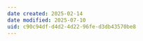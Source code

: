 ```yaml
---
date created: 2025-02-14
date modified: 2025-07-10
uid: c90c94df-d4d2-4d22-96fe-d3db43570be8
---
```

